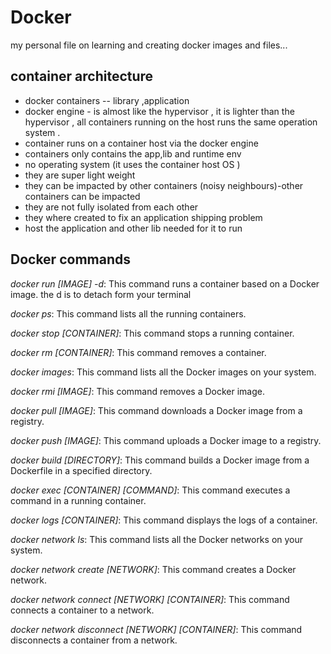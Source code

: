 # Docker
my personal file on learning and creating docker images and files...

## container architecture  

- docker containers  -- library ,application 
- docker engine - is almost like the hypervisor , it is lighter than the hypervisor , all containers running on the host runs the same operation system . 
- container runs on a container host  via the docker engine 
- containers only contains the  app,lib and runtime env 
-  no operating system (it uses the container host  OS )
- they are super light weight
- they can be impacted by other containers (noisy neighbours)-other containers can be impacted 
- they are not fully isolated  from each other 
- they where created to fix an application shipping problem 
- host the application and other lib needed for it to run 

## Docker commands 

*docker run [IMAGE] -d*: This command runs a container based on a Docker image. the d is to detach form your terminal 

*docker ps*: This command lists all the running containers.

*docker stop [CONTAINER]*: This command stops a running container.

*docker rm [CONTAINER]*: This command removes a container.

*docker images*: This command lists all the Docker images on your system.

*docker rmi [IMAGE]*: This command removes a Docker image.

*docker pull [IMAGE]*: This command downloads a Docker image from a registry.

*docker push [IMAGE]*: This command uploads a Docker image to a registry.

*docker build [DIRECTORY]*: This command builds a Docker image from a Dockerfile in a specified directory.

*docker exec [CONTAINER] [COMMAND]*: This command executes a command in a running container.

*docker logs [CONTAINER]*: This command displays the logs of a container.

*docker network ls*: This command lists all the Docker networks on your system.

*docker network create [NETWORK]*: This command creates a Docker network.

*docker network connect [NETWORK] [CONTAINER]*: This command connects a container to a network.

*docker network disconnect [NETWORK] [CONTAINER]*: This command disconnects a container from a network.